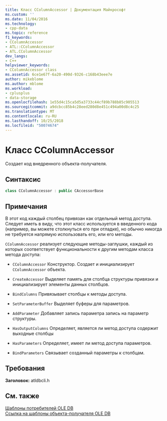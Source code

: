 ```yaml
---
title: Класс CColumnAccessor | Документация Майкрософт
ms.custom: ''
ms.date: 11/04/2016
ms.technology:
- cpp-data
ms.topic: reference
f1_keywords:
- CColumnAccessor
- ATL::CColumnAccessor
- ATL.CColumnAccessor
dev_langs:
- C++
helpviewer_keywords:
- CColumnAccessor class
ms.assetid: 6ce1e67f-6a20-490d-9326-c168b43eee7e
author: mikeblome
ms.author: mblome
ms.workload:
- cplusplus
- data-storage
ms.openlocfilehash: 1e55d4c15ca5d5a3733c44cf89b788b85c905513
ms.sourcegitcommit: a9dcbcc85b4c28eed280d8e451c494a00d8c4c25
ms.translationtype: MT
ms.contentlocale: ru-RU
ms.lasthandoff: 10/25/2018
ms.locfileid: "50074674"
---
```

# <a name="ccolumnaccessor-class"></a>Класс CColumnAccessor

Создает код внедренного объекта-получателя.

## <a name="syntax"></a>Синтаксис

```cpp
class CColumnAccessor : public CAccessorBase
```

## <a name="remarks"></a>Примечания

В этот код каждый столбец привязан как отдельный метод доступа. Следует иметь в виду, что этот класс используется в введенного кода (например, вы можете столкнуться его при отладке), но обычно никогда не требуется напрямую использовать его, или его методы.

`CColumnAccessor` реализует следующие методы-заглушки, каждый из которых соответствует функциональности к другим методам класса метода доступа:

- `CColumnAccessor` Конструктор. Создает и инициализирует `CColumnAccessor` объекта.

- `CreateAccessor` Выделяет память для столбца структуры привязки и инициализирует элементы данных столбцов.

- `BindColumns` Привязывает столбцы к методы доступа.

- `SetParameterBuffer` Выделяет буферы для параметров.

- `AddParameter` Добавляет запись параметра запись на параметр структуры.

- `HasOutputColumns` Определяет, является ли метод доступа содержит выходные столбцы

- `HasParameters` Определяет, имеет ли метод доступа параметров.

- `BindParameters` Связывает созданный параметры к столбцам.

## <a name="requirements"></a>Требования

**Заголовок:** atldbcli.h

## <a name="see-also"></a>См. также

[Шаблоны потребителей OLE DB](../../data/oledb/ole-db-consumer-templates-cpp.md)<br/>
[Ссылка на шаблоны объекта-получателя OLE DB](../../data/oledb/ole-db-consumer-templates-reference.md)
